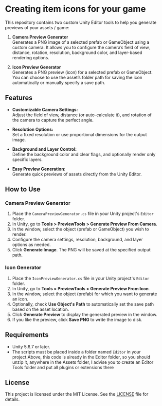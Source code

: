 # Creating item icons for your game

This repository contains two custom Unity Editor tools to help you generate previews of your assets / game:

1. **Camera Preview Generator**  
   Generates a PNG image of a selected prefab or GameObject using a custom camera. It allows you to configure the camera’s field of view, distance, rotation, resolution, background color, and layer-based rendering options.

2. **Icon Preview Generator**  
   Generates a PNG preview (icon) for a selected prefab or GameObject. You can choose to use the asset’s folder path for saving the icon automatically or manually specify a save path.

## Features

- **Customizable Camera Settings:**  
  Adjust the field of view, distance (or auto-calculate it), and rotation of the camera to capture the perfect angle.

- **Resolution Options:**  
  Set a fixed resolution or use proportional dimensions for the output image.

- **Background and Layer Control:**  
  Define the background color and clear flags, and optionally render only specific layers.

- **Easy Preview Generation:**  
  Generate quick previews of assets directly from the Unity Editor.

## How to Use

### Camera Preview Generator

1. Place the `CameraPreviewGenerator.cs` file in your Unity project's `Editor` folder.
2. In Unity, go to **Tools > PreviewTools > Generate Preview From Camera**.
3. In the window, select the object (prefab or GameObject) you wish to render.
4. Configure the camera settings, resolution, background, and layer options as needed.
5. Click **Generate Image**. The PNG will be saved at the specified output path.

### Icon Generator

1. Place the `IconPreviewGenerator.cs` file in your Unity project's `Editor` folder.
2. In Unity, go to **Tools > PreviewTools > Generate Preview From Icon**.
3. In the window, select the object (prefab) for which you want to generate an icon.
4. Optionally, check **Use Object's Path** to automatically set the save path based on the asset location.
5. Click **Generate Preview** to display the generated preview in the window.
6. If you like the preview, click **Save PNG** to write the image to disk.

## Requirements

- Unity 5.6.7 or later.
- The scripts must be placed inside a folder named `Editor` in your project.Above, this code is already in the Editor folder, so you should unzip it, anywhere in the Assets folder, I advise you to create an Editor Tools folder and put all plugins or extensions there

## License

This project is licensed under the MIT License. See the [LICENSE](LICENSE) file for details.





